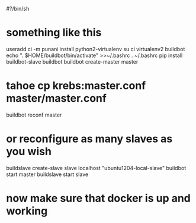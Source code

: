 #?/bin/sh
# something like this

useradd ci -m
punani install python2-virtualenv 
su ci
virtualenv2 buildbot
echo ". $HOME/buildbot/bin/activate" >>~/.bashrc
. ~/.bashrc
pip install buildbot-slave buildbot
buildbot create-master master
# tahoe cp krebs:master.conf master/master.conf
buildbot reconf master
# or reconfigure as many slaves as you wish
buildslave create-slave slave localhost "ubuntu1204-local-slave" <PWD>
buildbot start master
buildslave start slave
# now make sure that docker is up and working

